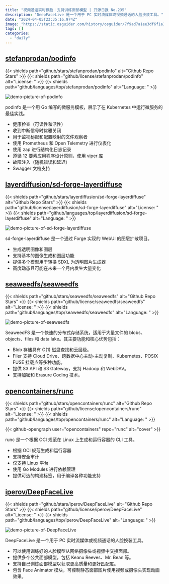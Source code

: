 ```yaml
---
title: "视频通话实时换脸：支持训练面部模型 | 开源日报 No.235"
description: "DeepFaceLive 是一个用于 PC 实时流媒体或视频通话的人脸换装工具。"
date: "2024-04-05T23:35:16.974Z"
image: "https://static.osguider.com/history/osguider/7f9ad7a1ee3df6f1a1e3d7cbecead2b8.png"
tags: []
categories:
  - "daily"
---
```


## [stefanprodan/podinfo](https://github.com/stefanprodan/podinfo)

{{< shields path="github/stars/stefanprodan/podinfo" alt="Github Repo Stars" >}} {{< shields path="github/license/stefanprodan/podinfo" alt="License: " >}} {{< shields path="github/languages/top/stefanprodan/podinfo" alt="Language: " >}}

![demo-picture-of-podinfo](https://static.osguider.com/subject/github/stefanprodan/podinfo/5b1217a232fcf31bdded58aa61a63d46.png)

podinfo 是一个用 Go 编写的微服务模板，展示了在 Kubernetes 中运行微服务的最佳实践。

- 健康检查（可读性和活性）
- 收到中断信号时优雅关闭
- 用于监视秘密和配置映射的文件观察者
- 使用 Prometheus 和 Open Telemetry 进行仪表化
- 使用 zap 进行结构化日志记录
- 遵循 12 要素应用程序设计原则，使用 viper 库
- 故障注入（随机错误和延迟）
- Swagger 文档支持
  
## [layerdiffusion/sd-forge-layerdiffuse](https://github.com/layerdiffusion/sd-forge-layerdiffuse)

{{< shields path="github/stars/layerdiffusion/sd-forge-layerdiffuse" alt="Github Repo Stars" >}} {{< shields path="github/license/layerdiffusion/sd-forge-layerdiffuse" alt="License: " >}} {{< shields path="github/languages/top/layerdiffusion/sd-forge-layerdiffuse" alt="Language: " >}}

![demo-picture-of-sd-forge-layerdiffuse](https://static.osguider.com/history/2024/8a36459034e197550a33b77e0c376e94.png)

sd-forge-layerdiffuse 是一个通过 Forge 实现的 WebUI 的图层扩散项目。

- 生成透明图像和图层
- 支持基本的图像生成和图层功能
- 提供多个模型用于转换 SDXL 为透明图片生成器
- 高度动态且可能在未来一个月内发生大量变化
  
## [seaweedfs/seaweedfs](https://github.com/seaweedfs/seaweedfs)

{{< shields path="github/stars/seaweedfs/seaweedfs" alt="Github Repo Stars" >}} {{< shields path="github/license/seaweedfs/seaweedfs" alt="License: " >}} {{< shields path="github/languages/top/seaweedfs/seaweedfs" alt="Language: " >}}

![demo-picture-of-seaweedfs](https://static.osguider.com/history/2024/096f8ff17dd66faeefaccddc1757123b.png)

SeaweedFS 是一个快速的分布式存储系统，适用于大量文件的 blobs、objects、files 和 data lake。其主要功能和核心优势包括：

- Blob 存储具有 O(1) 磁盘查找和云层级。
- Filer 支持 Cloud Drive、跨数据中心主动-主动复制、Kubernetes、POSIX FUSE 挂载点等多种功能。
- 提供 S3 API 和 S3 Gateway，支持 Hadoop 和 WebDAV。
- 支持加密和 Erasure Coding 技术。
  
## [opencontainers/runc](https://github.com/opencontainers/runc)

{{< shields path="github/stars/opencontainers/runc" alt="Github Repo Stars" >}} {{< shields path="github/license/opencontainers/runc" alt="License: " >}} {{< shields path="github/languages/top/opencontainers/runc" alt="Language: " >}}

{{< github-opengraph user="opencontainers" repo="runc" alt="cover" >}}

runc 是一个根据 OCI 规范在 Linux 上生成和运行容器的 CLI 工具。

- 根据 OCI 规范生成和运行容器
- 支持安全审计
- 仅支持 Linux 平台
- 使用 Go Modules 进行依赖管理
- 提供可选的构建标签，用于编译各种功能支持
  
## [iperov/DeepFaceLive](https://github.com/iperov/DeepFaceLive)

{{< shields path="github/stars/iperov/DeepFaceLive" alt="Github Repo Stars" >}} {{< shields path="github/license/iperov/DeepFaceLive" alt="License: " >}} {{< shields path="github/languages/top/iperov/DeepFaceLive" alt="Language: " >}}

![demo-picture-of-DeepFaceLive](https://static.osguider.com/history/2024/7e23c636979486ede86ef9fda2c0b403.png)

DeepFaceLive 是一个用于 PC 实时流媒体或视频通话的人脸换装工具。

- 可以使用训练好的人脸模型从网络摄像头或视频中交换面部。
- 提供多个公共面部模型，包括 Keanu Reeves、Mr. Bean 等。
- 支持自己训练面部模型以获取更高质量和更好匹配度。
- 包含 Face Animator 模块，可控制静态面部图片使用视频或摄像头实现动画效果。
  
